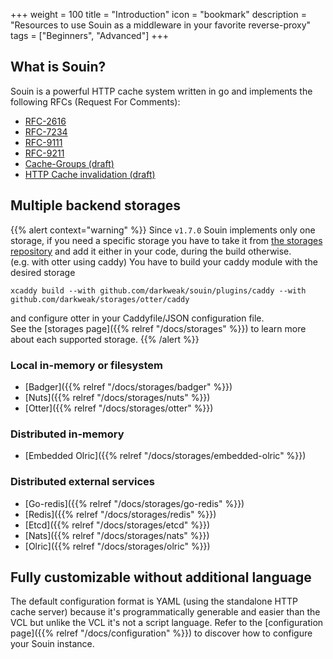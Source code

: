+++
weight = 100
title = "Introduction"
icon = "bookmark"
description = "Resources to use Souin as a middleware in your favorite reverse-proxy"
tags = ["Beginners", "Advanced"]
+++


## What is Souin?

Souin is a powerful HTTP cache system written in go and implements the following RFCs (Request For Comments):
* [RFC-2616](https://datatracker.ietf.org/doc/html/rfc2616)
* [RFC-7234](https://datatracker.ietf.org/doc/html/rfc7234)
* [RFC-9111](https://datatracker.ietf.org/doc/html/rfc9111)
* [RFC-9211](https://datatracker.ietf.org/doc/html/rfc9211)
* [Cache-Groups (draft)](https://datatracker.ietf.org/doc/draft-ietf-httpbis-cache-groups/)
* [HTTP Cache invalidation (draft)](https://datatracker.ietf.org/doc/draft-nottingham-http-invalidation/)


## Multiple backend storages

{{% alert context="warning" %}}
Since `v1.7.0` Souin implements only one storage, if you need a specific storage you have to take it from [the storages repository](https://github.com/darkweak/storages) and add it either in your code, during the build otherwise.  
(e.g. with otter using caddy) You have to build your caddy module with the desired storage 
```shell
xcaddy build --with github.com/darkweak/souin/plugins/caddy --with github.com/darkweak/storages/otter/caddy
```
and configure otter in your Caddyfile/JSON configuration file.  
See the [storages page]({{% relref "/docs/storages" %}}) to learn more about each supported storage.
{{% /alert %}}

### Local in-memory or filesystem
* [Badger]({{% relref "/docs/storages/badger" %}})
* [Nuts]({{% relref "/docs/storages/nuts" %}})
* [Otter]({{% relref "/docs/storages/otter" %}})

### Distributed in-memory
* [Embedded Olric]({{% relref "/docs/storages/embedded-olric" %}})

### Distributed external services
* [Go-redis]({{% relref "/docs/storages/go-redis" %}})
* [Redis]({{% relref "/docs/storages/redis" %}})
* [Etcd]({{% relref "/docs/storages/etcd" %}})
* [Nats]({{% relref "/docs/storages/nats" %}})
* [Olric]({{% relref "/docs/storages/olric" %}})


## Fully customizable without additional language
The default configuration format is YAML (using the standalone HTTP cache server) because it's programmatically generable and easier than the VCL but unlike the VCL it's not a script language. Refer to the [configuration page]({{% relref "/docs/configuration" %}}) to discover how to configure your Souin instance.
